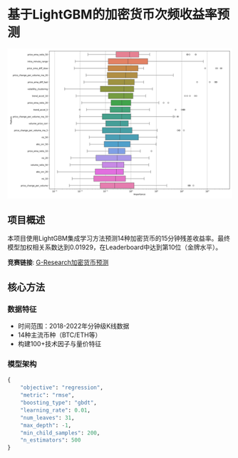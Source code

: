# 基于LightGBM的加密货币次频收益率预测

![特征重要性](fig/feature_importance.png)

## 项目概述
本项目使用LightGBM集成学习方法预测14种加密货币的15分钟残差收益率。最终模型加权相关系数达到0.01929，在Leaderboard中达到第10位（金牌水平）。

**竞赛链接**: [G-Research加密货币预测](https://www.kaggle.com/competitions/g-research-crypto-forecasting/data)

## 核心方法
### 数据特征
- 时间范围：2018-2022年分钟级K线数据
- 14种主流币种（BTC/ETH等）
- 构建100+技术因子与量价特征

### 模型架构
```python
{
    "objective": "regression",
    "metric": "rmse",
    "boosting_type": "gbdt",
    "learning_rate": 0.01,
    "num_leaves": 31,
    "max_depth": -1,
    "min_child_samples": 200,
    "n_estimators": 500
}